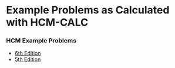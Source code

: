 # Example Problems as Calculated with HCM-CALC

### HCM Example Problems
* <a href="6thEdition\HCMExampleProbs6e.md">6th Edition</a>
* <a href="5thEdition\HCMExampleProbs5e.html">5th Edition</a>

